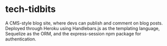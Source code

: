# tech-tidbits
A CMS-style blog site, where devs can publish and comment on blog posts. Deployed through Heroku using Handlebars.js as the templating language, Sequelize as the ORM, and the express-session npm package for authentication.
